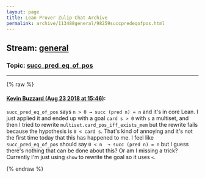 ```yaml
---
layout: page
title: Lean Prover Zulip Chat Archive 
permalink: archive/113488general/98259succpredeqofpos.html
---
```


## Stream: [general](index.html)
### Topic: [succ_pred_eq_of_pos](98259succpredeqofpos.html)

---


{% raw %}
#### [ Kevin Buzzard (Aug 23 2018 at 15:46)](https://leanprover.zulipchat.com/#narrow/stream/113488-general/topic/succ_pred_eq_of_pos/near/132638437):
<p><code>succ_pred_eq_of_pos</code> says <code>n &gt; 0 → succ (pred n) = n</code> and it's in core Lean. I just applied it and ended up with a goal <code>card s &gt; 0</code> with <code>s</code> a multiset, and then I tried to rewrite <code>multiset.card_pos_iff_exists_mem</code> but the rewrite fails because the hypothesis is <code>0 &lt; card s</code>. That's kind of annoying and it's not the first time today that this has happened to me. I feel like <code>succ_pred_eq_of_pos</code> should say <code>0 &lt; n  → succ (pred n) = n</code> but I guess there's nothing that can be done about this? Or am I missing a trick? Currently I'm just using <code>show</code> to rewrite the goal so it uses <code>&lt;</code>.</p>


{% endraw %}
